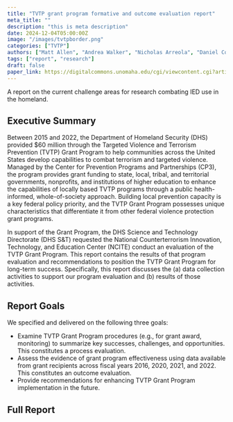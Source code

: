 ```yaml
---
title: "TVTP grant program formative and outcome evaluation report"
meta_title: ""
description: "this is meta description"
date: 2024-12-04T05:00:00Z
image: "/images/tvtpborder.png"
categories: ["TVTP"]
authors: ["Matt Allen", "Andrea Walker", "Nicholas Arreola", "Daniel Cook", "Jeffrey Jones", "Alice Jurkiewicz", "Cynthia Kennedy", "Charlie Maas", "Erin Pleggenkuhle-Miles", "Sydney Reichin", "Noah Turner", "Elle Ward", "John Wonderlich"]
tags: ["report", "research"]
draft: false
paper_link: https://digitalcommons.unomaha.edu/cgi/viewcontent.cgi?article=1105&context=ncitereportsresearch
---
```


A report on the current challenge areas for research combating IED use in the homeland.

<!--more-->

## Executive Summary
Between 2015 and 2022, the Department of Homeland Security (DHS) provided $60 million through the Targeted Violence and Terrorism Prevention (TVTP) Grant Program to help communities across the United States develop capabilities to combat terrorism and targeted violence. Managed by the Center for Prevention Programs and Partnerships (CP3), the program provides grant funding to state, local, tribal, and territorial governments, nonprofits, and institutions of higher education to enhance the capabilities of locally based TVTP programs through a public health-informed, whole-of-society approach. Building local prevention capacity is a key federal policy priority, and the TVTP Grant Program possesses unique characteristics that differentiate it from other federal violence protection grant programs. 

In support of the Grant Program, the DHS Science and Technology Directorate (DHS S&T) requested the National Counterterrorism Innovation, Technology, and Education Center (NCITE) conduct an evaluation of the TVTP Grant Program. This report contains the results of that program evaluation and recommendations to position the TVTP Grant Program for long-term success. Specifically, this report discusses the (a) data collection activities to support our program evaluation and (b) results of those activities. 

## Report Goals
We specified and delivered on the following three goals: 
- Examine TVTP Grant Program procedures (e.g., for grant award, monitoring) to summarize key successes, challenges, and opportunities. This constitutes a process evaluation.
- Assess the evidence of grant program effectiveness using data available from grant recipients across fiscal years 2016, 2020, 2021, and 2022. This constitutes an outcome evaluation. 
- Provide recommendations for enhancing TVTP Grant Program implementation in the future.

## Full Report
